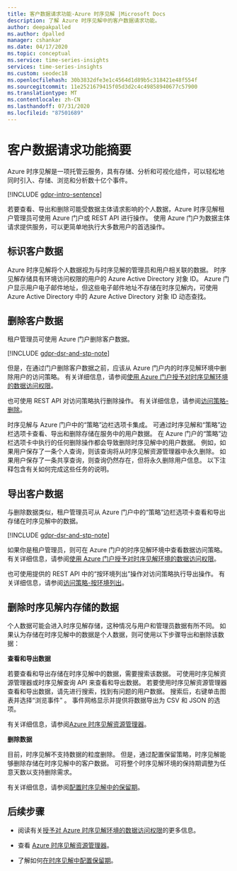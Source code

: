 ```yaml
---
title: 客户数据请求功能-Azure 时序见解 |Microsoft Docs
description: 了解 Azure 时序见解中的客户数据请求功能。
author: deepakpalled
ms.author: dpalled
manager: cshankar
ms.date: 04/17/2020
ms.topic: conceptual
ms.service: time-series-insights
services: time-series-insights
ms.custom: seodec18
ms.openlocfilehash: 30b3832dfe3e1c4564d1d89b5c318421e48f554f
ms.sourcegitcommit: 11e2521679415f05d3d2c4c49858940677c57900
ms.translationtype: MT
ms.contentlocale: zh-CN
ms.lasthandoff: 07/31/2020
ms.locfileid: "87501689"
---
```

# <a name="summary-of-customer-data-request-features"></a>客户数据请求功能摘要

Azure 时序见解是一项托管云服务，具有存储、分析和可视化组件，可以轻松地同时引入、存储、浏览和分析数十亿个事件。

[!INCLUDE [gdpr-intro-sentence](../../includes/gdpr-intro-sentence.md)]

若要查看、导出和删除可能受数据主体请求影响的个人数据，Azure 时序见解租户管理员可使用 Azure 门户或 REST API 进行操作。 使用 Azure 门户为数据主体请求提供服务，可以更简单地执行大多数用户的首选操作。

## <a name="identifying-customer-data"></a>标识客户数据

Azure 时序见解将个人数据视为与时序见解的管理员和用户相关联的数据。 时序见解存储具有环境访问权限的用户的 Azure Active Directory 对象 ID。 Azure 门户显示用户电子邮件地址，但这些电子邮件地址不存储在时序见解内，可使用 Azure Active Directory 中的 Azure Active Directory 对象 ID 动态查找。

## <a name="deleting-customer-data"></a>删除客户数据

租户管理员可使用 Azure 门户删除客户数据。

[!INCLUDE [gdpr-dsr-and-stp-note](../../includes/gdpr-dsr-and-stp-note.md)]

但是，在通过门户删除客户数据之前，应该从 Azure 门户内的时序见解环境中删除用户的访问策略。 有关详细信息，请参阅[使用 Azure 门户授予对时序见解环境的数据访问权限](time-series-insights-data-access.md)。

也可使用 REST API 对访问策略执行删除操作。 有关详细信息，请参阅[访问策略-删除](/rest/api/time-series-insights/management(gen1/gen2)/accesspolicies/delete)。

时序见解与 Azure 门户中的“策略”边栏选项卡集成。 可通过时序见解和“策略”边栏选项卡查看、导出和删除存储在服务中的用户数据。 在 Azure 门户的“策略”边栏选项卡中执行的任何删除操作都会导致删除时序见解中的用户数据。 例如，如果用户保存了一条个人查询，则该查询将从时序见解资源管理器中永久删除。 如果用户保存了一条共享查询，则查询仍然存在，但将永久删除用户信息。 以下注释包含有关如何完成这些任务的说明。

## <a name="exporting-customer-data"></a>导出客户数据

与删除数据类似，租户管理员可从 Azure 门户中的“策略”边栏选项卡查看和导出存储在时序见解中的数据。

[!INCLUDE [gdpr-dsr-and-stp-note](../../includes/gdpr-dsr-and-stp-note.md)]

如果你是租户管理员，则可在 Azure 门户的时序见解环境中查看数据访问策略。 有关详细信息，请参阅[使用 Azure 门户授予对时序见解环境的数据访问权限](time-series-insights-data-access.md)。

也可使用提供的 REST API 中的“按环境列出”操作对访问策略执行导出操作。 有关详细信息，请参阅[访问策略-按环境列出](/rest/api/time-series-insights/management(gen1/gen2)/accesspolicies/listbyenvironment)。

## <a name="to-delete-data-stored-within-time-series-insights"></a>删除时序见解内存储的数据

个人数据可能会进入时序见解存储，这种情况与用户和管理员数据有所不同。 如果认为存储在时序见解中的数据是个人数据，则可使用以下步骤导出和删除该数据：

**查看和导出数据**

若要查看和导出存储在时序见解中的数据，需要搜索该数据。 可使用时序见解资源管理器或时序见解查询 API 来查看和导出数据。 若要使用时序见解资源管理器查看和导出数据，请先进行搜索，找到有问题的用户数据。 搜索后，右键单击图表并选择“浏览事件”  。 事件网格显示并提供将数据导出为 CSV 和 JSON 的选项。

有关详细信息，请参阅[Azure 时序见解资源管理器](time-series-insights-explorer.md)。

**删除数据**

目前，时序见解不支持数据的粒度删除。 但是，通过配置保留策略，时序见解能够删除存储在时序见解中的客户数据。 可将整个时序见解环境的保持期调整为任意天数以支持删除需求。

有关详细信息，请参阅[配置时序见解中的保留期](time-series-insights-how-to-configure-retention.md)。

## <a name="next-steps"></a>后续步骤

* 阅读有关[授予对 Azure 时序见解环境的数据访问权限](./time-series-insights-data-access.md)的更多信息。

* 查看 [Azure 时序见解资源管理器](time-series-insights-explorer.md)。

* 了解如何[在时序见解中配置保留期](time-series-insights-how-to-configure-retention.md)。
